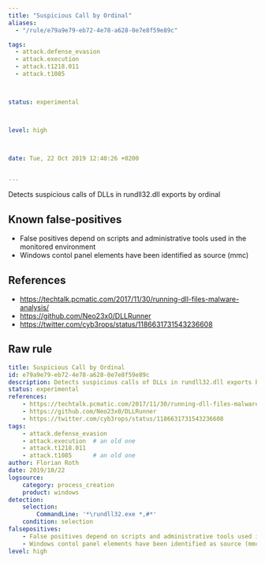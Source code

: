 ```yaml
---
title: "Suspicious Call by Ordinal"
aliases:
  - "/rule/e79a9e79-eb72-4e78-a628-0e7e8f59e89c"

tags:
  - attack.defense_evasion
  - attack.execution
  - attack.t1218.011
  - attack.t1085



status: experimental



level: high



date: Tue, 22 Oct 2019 12:40:26 +0200


---
```


Detects suspicious calls of DLLs in rundll32.dll exports by ordinal

<!--more-->


## Known false-positives

* False positives depend on scripts and administrative tools used in the monitored environment
* Windows contol panel elements have been identified as source (mmc)



## References

* https://techtalk.pcmatic.com/2017/11/30/running-dll-files-malware-analysis/
* https://github.com/Neo23x0/DLLRunner
* https://twitter.com/cyb3rops/status/1186631731543236608


## Raw rule
```yaml
title: Suspicious Call by Ordinal
id: e79a9e79-eb72-4e78-a628-0e7e8f59e89c
description: Detects suspicious calls of DLLs in rundll32.dll exports by ordinal
status: experimental
references:
    - https://techtalk.pcmatic.com/2017/11/30/running-dll-files-malware-analysis/
    - https://github.com/Neo23x0/DLLRunner
    - https://twitter.com/cyb3rops/status/1186631731543236608
tags:
    - attack.defense_evasion
    - attack.execution  # an old one
    - attack.t1218.011
    - attack.t1085      # an old one
author: Florian Roth
date: 2019/10/22
logsource:
    category: process_creation
    product: windows
detection:
    selection:
        CommandLine: '*\rundll32.exe *,#*'
    condition: selection
falsepositives:
    - False positives depend on scripts and administrative tools used in the monitored environment
    - Windows contol panel elements have been identified as source (mmc)
level: high

```
